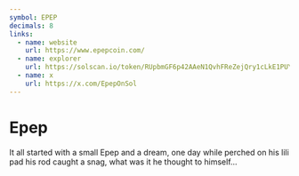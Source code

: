```yaml
---
symbol: EPEP
decimals: 8
links:
  - name: website
    url: https://www.epepcoin.com/
  - name: explorer
    url: https://solscan.io/token/RUpbmGF6p42AAeN1QvhFReZejQry1cLkE1PUYFVVpnL
  - name: x
    url: https://x.com/EpepOnSol
---
```


# Epep

It all started with a small Epep and a dream, one day while perched on his lili pad his rod caught a snag, what was it he thought to himself…
